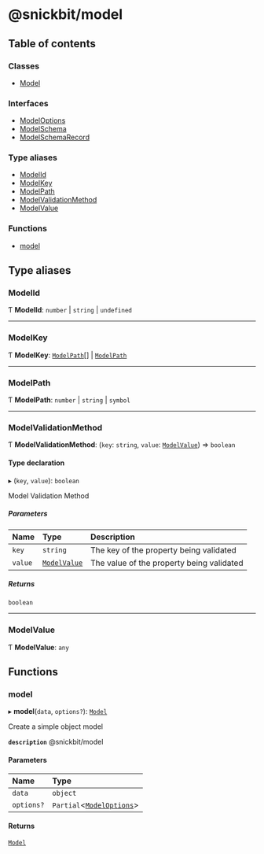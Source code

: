 # @snickbit/model

## Table of contents

### Classes

- [Model](classes/Model.md)

### Interfaces

- [ModelOptions](interfaces/ModelOptions.md)
- [ModelSchema](interfaces/ModelSchema.md)
- [ModelSchemaRecord](interfaces/ModelSchemaRecord.md)

### Type aliases

- [ModelId](README.md#modelid)
- [ModelKey](README.md#modelkey)
- [ModelPath](README.md#modelpath)
- [ModelValidationMethod](README.md#modelvalidationmethod)
- [ModelValue](README.md#modelvalue)

### Functions

- [model](README.md#model)

## Type aliases

### ModelId

Ƭ **ModelId**: `number` \| `string` \| `undefined`

___

### ModelKey

Ƭ **ModelKey**: [`ModelPath`](README.md#modelpath)[] \| [`ModelPath`](README.md#modelpath)

___

### ModelPath

Ƭ **ModelPath**: `number` \| `string` \| `symbol`

___

### ModelValidationMethod

Ƭ **ModelValidationMethod**: (`key`: `string`, `value`: [`ModelValue`](README.md#modelvalue)) => `boolean`

#### Type declaration

▸ (`key`, `value`): `boolean`

Model Validation Method

##### Parameters

| Name | Type | Description |
| :------ | :------ | :------ |
| `key` | `string` | The key of the property being validated |
| `value` | [`ModelValue`](README.md#modelvalue) | The value of the property being validated |

##### Returns

`boolean`

___

### ModelValue

Ƭ **ModelValue**: `any`

## Functions

### model

▸ **model**(`data`, `options?`): [`Model`](classes/Model.md)

Create a simple object model

**`description`** @snickbit/model

#### Parameters

| Name | Type |
| :------ | :------ |
| `data` | `object` |
| `options?` | `Partial`<[`ModelOptions`](interfaces/ModelOptions.md)\> |

#### Returns

[`Model`](classes/Model.md)
